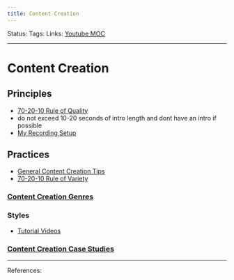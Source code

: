 ```yaml
---
title: Content Creation
---
```

Status:
Tags:
Links: [Youtube MOC](out/scripts/youtube-moc.md)
___
# Content Creation
## Principles
- [70-20-10 Rule of Quality](out/70-20-10-rule-of-quality.md)
- do not exceed 10-20 seconds of intro length and dont have an intro if possible
- [My Recording Setup ](None)
## Practices
- [General Content Creation Tips](out/general-content-creation-tips.md)
- [70-20-10 Rule of Variety](out/70-20-10-rule-of-variety.md)
### [Content Creation Genres](out/content-creation-genres.md)

### Styles
- [Tutorial Videos](None)
### [Content Creation Case Studies](out/content-creation-case-studies.md)
___
References: